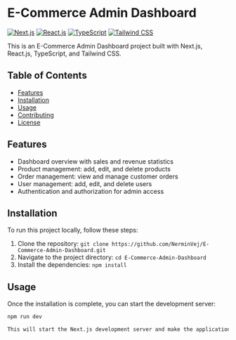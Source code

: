# E-Commerce Admin Dashboard

[![Next.js](https://img.shields.io/badge/Next.js-v12.0.7-blue.svg)](https://nextjs.org/)
[![React.js](https://img.shields.io/badge/React.js-v17.0.2-blue.svg)](https://reactjs.org/)
[![TypeScript](https://img.shields.io/badge/TypeScript-v4.3.5-blue.svg)](https://www.typescriptlang.org/)
[![Tailwind CSS](https://img.shields.io/badge/Tailwind_CSS-v2.2.19-blue.svg)](https://tailwindcss.com/)

This is an E-Commerce Admin Dashboard project built with Next.js, React.js, TypeScript, and Tailwind CSS.

## Table of Contents

- [Features](#features)
- [Installation](#installation)
- [Usage](#usage)
- [Contributing](#contributing)
- [License](#license)

## Features

- Dashboard overview with sales and revenue statistics
- Product management: add, edit, and delete products
- Order management: view and manage customer orders
- User management: add, edit, and delete users
- Authentication and authorization for admin access

## Installation

To run this project locally, follow these steps:

1. Clone the repository: `git clone https://github.com/NerminVej/E-Commerce-Admin-Dashboard.git`
2. Navigate to the project directory: `cd E-Commerce-Admin-Dashboard`
3. Install the dependencies: `npm install`

## Usage

Once the installation is complete, you can start the development server:

```bash
npm run dev

This will start the Next.js development server and make the application available at http://localhost:3000.
